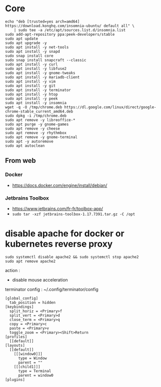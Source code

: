 # Core
```shell
echo "deb [trusted=yes arch=amd64] https://download.konghq.com/insomnia-ubuntu/ default all" \
    | sudo tee -a /etc/apt/sources.list.d/insomnia.list
sudo add-apt-repository ppa:peek-developers/stable
sudo apt update
sudo apt upgrade -y
sudo apt install -y net-tools
sudo apt install -y snapd
sudo snap install core
sudo snap install snapcraft --classic
sudo apt install -y curl
sudo apt install -y libfuse2
sudo apt install -y gnome-tweaks
sudo apt install -y mariadb-client
sudo apt install -y vim
sudo apt install -y git
sudo apt install -y terminator
sudo apt install -y htop
sudo apt install -y peek
sudo apt install -y insomnia
wget -q -O /tmp/chrome.deb https://dl.google.com/linux/direct/google-chrome-stable_current_amd64.deb
sudo dpkg -i /tmp/chrome.deb
sudo apt remove -y libreoffice-*
sudo apt purge -y gnome-games
sudo apt remove -y cheese
sudo apt remove -y rhythmbox
sudo apt remove -y gnome-terminal
sudo apt -y autoremove
sudo apt autoclean
```

## From web

### Docker
- https://docs.docker.com/engine/install/debian/

### Jetbrains Toolbox
- https://www.jetbrains.com/fr-fr/toolbox-app/
- ``sudo tar -xzf jetbrains-toolbox-1.17.7391.tar.gz -C /opt``


# disable apache for docker or kubernetes reverse proxy
```shell
sudo systemctl disable apache2 && sudo systemctl stop apache2
sudo apt remove apache2
```

action :
- disable mouse acceleration



terminator config :
~/.config/terminator/config
```
[global_config]
  tab_position = hidden
[keybindings]
  split_horiz = <Primary>f
  split_vert = <Primary>d
  close_term = <Primary>q
  copy = <Primary>c
  paste = <Primary>v
  toggle_zoom = <Primary><Shift>Return
[profiles]
  [[default]]
[layouts]
  [[default]]
    [[[window0]]]
      type = Window
      parent = ""
    [[[child1]]]
      type = Terminal
      parent = window0
[plugins]
```
